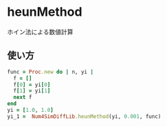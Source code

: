 heunMethod
==========
ホイン法による数値計算

## 使い方

```ruby
func = Proc.new do | n, yi |
  f = []
  f[0] = yi[0]
  f[1] = yi[1]
  next f
end
yi = [1.0, 1.0] 
yi_1 =  Num4SimDiffLib.heunMethod(yi, 0.001, func)
```

